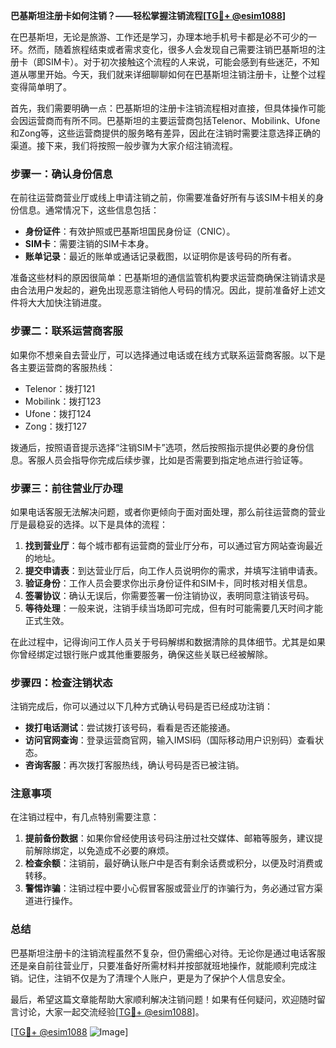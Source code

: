 **巴基斯坦注册卡如何注销？——轻松掌握注销流程[[TG💪+ @esim1088](https://t.me/s/esim1088)]**

在巴基斯坦，无论是旅游、工作还是学习，办理本地手机号卡都是必不可少的一环。然而，随着旅程结束或者需求变化，很多人会发现自己需要注销巴基斯坦的注册卡（即SIM卡）。对于初次接触这个流程的人来说，可能会感到有些迷茫，不知道从哪里开始。今天，我们就来详细聊聊如何在巴基斯坦注销注册卡，让整个过程变得简单明了。

首先，我们需要明确一点：巴基斯坦的注册卡注销流程相对直接，但具体操作可能会因运营商而有所不同。巴基斯坦的主要运营商包括Telenor、Mobilink、Ufone和Zong等，这些运营商提供的服务略有差异，因此在注销时需要注意选择正确的渠道。接下来，我们将按照一般步骤为大家介绍注销流程。

### 步骤一：确认身份信息
在前往运营商营业厅或线上申请注销之前，你需要准备好所有与该SIM卡相关的身份信息。通常情况下，这些信息包括：
- **身份证件**：有效护照或巴基斯坦国民身份证（CNIC）。
- **SIM卡**：需要注销的SIM卡本身。
- **账单记录**：最近的账单或通话记录截图，以证明你是该号码的所有者。

准备这些材料的原因很简单：巴基斯坦的通信监管机构要求运营商确保注销请求是由合法用户发起的，避免出现恶意注销他人号码的情况。因此，提前准备好上述文件将大大加快注销进度。

### 步骤二：联系运营商客服
如果你不想亲自去营业厅，可以选择通过电话或在线方式联系运营商客服。以下是各主要运营商的客服热线：
- Telenor：拨打121
- Mobilink：拨打123
- Ufone：拨打124
- Zong：拨打127

拨通后，按照语音提示选择“注销SIM卡”选项，然后按照指示提供必要的身份信息。客服人员会指导你完成后续步骤，比如是否需要到指定地点进行验证等。

### 步骤三：前往营业厅办理
如果电话客服无法解决问题，或者你更倾向于面对面处理，那么前往运营商的营业厅是最稳妥的选择。以下是具体的流程：
1. **找到营业厅**：每个城市都有运营商的营业厅分布，可以通过官方网站查询最近的地址。
2. **提交申请表**：到达营业厅后，向工作人员说明你的需求，并填写注销申请表。
3. **验证身份**：工作人员会要求你出示身份证件和SIM卡，同时核对相关信息。
4. **签署协议**：确认无误后，你需要签署一份注销协议，表明同意注销该号码。
5. **等待处理**：一般来说，注销手续当场即可完成，但有时可能需要几天时间才能正式生效。

在此过程中，记得询问工作人员关于号码解绑和数据清除的具体细节。尤其是如果你曾经绑定过银行账户或其他重要服务，确保这些关联已经被解除。

### 步骤四：检查注销状态
注销完成后，你可以通过以下几种方式确认号码是否已经成功注销：
- **拨打电话测试**：尝试拨打该号码，看看是否还能接通。
- **访问官网查询**：登录运营商官网，输入IMSI码（国际移动用户识别码）查看状态。
- **咨询客服**：再次拨打客服热线，确认号码是否已被注销。

### 注意事项
在注销过程中，有几点特别需要注意：
1. **提前备份数据**：如果你曾经使用该号码注册过社交媒体、邮箱等服务，建议提前解除绑定，以免造成不必要的麻烦。
2. **检查余额**：注销前，最好确认账户中是否有剩余话费或积分，以便及时消费或转移。
3. **警惕诈骗**：注销过程中要小心假冒客服或营业厅的诈骗行为，务必通过官方渠道进行操作。

### 总结
巴基斯坦注册卡的注销流程虽然不复杂，但仍需细心对待。无论你是通过电话客服还是亲自前往营业厅，只要准备好所需材料并按部就班地操作，就能顺利完成注销。记住，注销不仅是为了清理个人账户，更是为了保护个人信息安全。

最后，希望这篇文章能帮助大家顺利解决注销问题！如果有任何疑问，欢迎随时留言讨论，大家一起交流经验[[TG💪+ @esim1088](https://t.me/s/esim1088)]。

[[TG💪+ @esim1088](https://t.me/s/esim1088) ![Image](https://i.postimg.cc/4NQfJmqS/Snipaste-2025-05-13-00-14-12.png)]